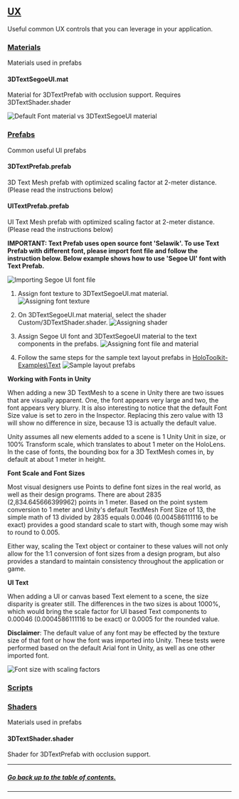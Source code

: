 ## [UX]()

Useful common UX controls that you can leverage in your application.

### [Materials](Materials)

Materials used in prefabs

#### 3DTextSegoeUI.mat

Material for 3DTextPrefab with occlusion support. Requires 3DTextShader.shader

![Default Font material vs 3DTextSegoeUI material](External/ReadMeImages/TextPrefabInstructions06.png)

### [Prefabs](Prefabs)

Common useful UI prefabs 

#### 3DTextPrefab.prefab

3D Text Mesh prefab with optimized scaling factor at 2-meter distance. (Please read the instructions below)

#### UITextPrefab.prefab

UI Text Mesh prefab with optimized scaling factor at 2-meter distance. (Please read the instructions below)

**IMPORTANT: Text Prefab uses open source font 'Selawik'. To use Text Prefab with different font, please import font file and follow the instruction below. Below example shows how to use 'Segoe UI' font with Text Prefab.**

![Importing Segoe UI font file](External/ReadMeImages/TextPrefabInstructions01.png)

1. Assign font texture to 3DTextSegoeUI.mat material. 
![Assigning font texture](External/ReadMeImages/TextPrefabInstructions02.png)

2. On 3DTextSegoeUI.mat material, select the shader Custom/3DTextShader.shader. 
![Assigning shader](External/ReadMeImages/TextPrefabInstructions03.png)

3. Assign Segoe UI font and 3DTextSegoeUI material to the text components in the prefabs.
![Assigning font file and material](External/ReadMeImages/TextPrefabInstructions04.png)

4. Follow the same steps for the sample text layout prefabs in [HoloToolkit-Examples\Text](../../HoloToolkit-Examples/UX/Prefabs)
![Sample layout prefabs](External/ReadMeImages/TextPrefabInstructions05.png)

**Working with Fonts in Unity**

When adding a new 3D TextMesh to a scene in Unity there are two issues that are visually apparent. One, the font appears very large and two, the font appears very blurry. It is also interesting to notice that the default Font Size value is set to zero in the Inspector. Replacing this zero value with 13 will show no difference in size, because 13 is actually the default value.

Unity assumes all new elements added to a scene is 1 Unity Unit in size, or 100%  Transform scale, which translates to about 1 meter on the HoloLens. In the case of fonts, the bounding box for a 3D TextMesh comes in, by default at about 1 meter in height.

**Font Scale and Font Sizes**

Most visual designers use Points to define font sizes in the real world, as well as their design programs. There are about 2835 (2,834.645666399962) points in 1 meter. Based on the point system conversion to 1 meter and Unity's default TextMesh Font Size of 13, the simple math of 13 divided by 2835 equals 0.0046 (0.004586111116 to be exact) provides a good standard scale to start with, though some may wish to round to 0.005.

Either way, scaling the Text object or container to these values will not only allow for the 1:1 conversion of font sizes from a design program, but also provides a standard to maintain consistency throughout the application or game.

**UI Text**

When adding a UI or canvas based Text element to a scene, the size disparity is greater still. The differences in the two sizes is about 1000%, which would bring the scale factor for UI based Text components to 0.00046 (0.0004586111116 to be exact) or 0.0005 for the rounded value.
 
**Disclaimer**: The default value of any font may be effected by the texture size of that font or how the font was imported into Unity. These tests were performed based on the default Arial font in Unity, as well as one other imported font.

![Font size with scaling factors](External/ReadMeImages/TextPrefabInstructions07.png)

### [Scripts](Scripts)



### [Shaders](Shaders)

Materials used in prefabs

#### 3DTextShader.shader

Shader for 3DTextPrefab with occlusion support.

---
##### [Go back up to the table of contents.](../../../README.md)
---

